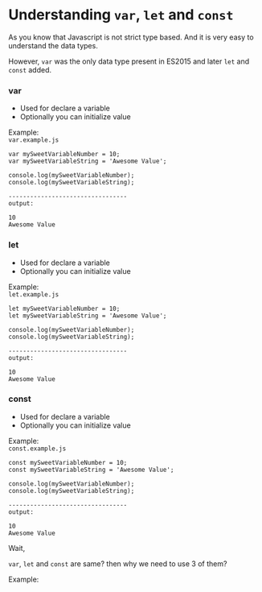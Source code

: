# Understanding `var`, `let` and `const`

As you know that Javascript is not strict type based. And it is very easy to understand the data types.

However, `var` was the only data type present in ES2015 and later `let` and `const` added.

### var

- Used for declare a variable
- Optionally you can initialize value

Example:<br>
`var.example.js`

    var mySweetVariableNumber = 10;
    var mySweetVariableString = 'Awesome Value';

    console.log(mySweetVariableNumber);
    console.log(mySweetVariableString);

    ---------------------------------
    output:

    10
    Awesome Value

### let

- Used for declare a variable
- Optionally you can initialize value

Example:<br>
`let.example.js`

    let mySweetVariableNumber = 10;
    let mySweetVariableString = 'Awesome Value';

    console.log(mySweetVariableNumber);
    console.log(mySweetVariableString);

    ---------------------------------
    output:

    10
    Awesome Value

### const

- Used for declare a variable
- Optionally you can initialize value

Example:<br>
`const.example.js`

    const mySweetVariableNumber = 10;
    const mySweetVariableString = 'Awesome Value';

    console.log(mySweetVariableNumber);
    console.log(mySweetVariableString);

    ---------------------------------
    output:

    10
    Awesome Value

Wait,

`var`, `let` and `const` are same? then why we need to use 3 of them?

Example:
